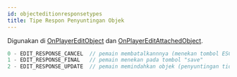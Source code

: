 ```yaml
---
id: objecteditionresponsetypes
title: Tipe Respon Penyuntingan Objek
---
```


Digunakan di [OnPlayerEditObject](../callbacks/OnPlayerEditObject) dan [OnPlayerEditAttachedObject](../callbacks/OnPlayerEditAttachedObject).

```c
0 - EDIT_RESPONSE_CANCEL  // pemain membatalkannnya (menekan tombol ESC)
1 - EDIT_RESPONSE_FINAL   // pemain menekan pada tombol "save"
2 - EDIT_RESPONSE_UPDATE  // pemain memindahkan objek (penyuntingan tidak berhenti)
```

